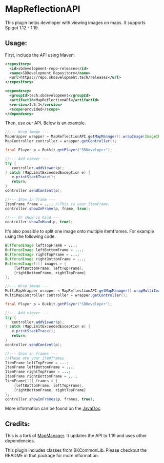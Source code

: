 # MapReflectionAPI

This plugin helps developer with viewing images on maps. It supports Spigot 1.12 - 1.19.

## Usage:

First, include the API using Maven:

```xml
<repository>
  <id>sbdevelopment-repo-releases</id>
  <name>SBDevelopment Repository</name>
  <url>https://repo.sbdevelopment.tech/releases</url>
</repository>

<dependency>
  <groupId>tech.sbdevelopment</groupId>
  <artifactId>MapReflectionAPI</artifactId>
  <version>1.5.1</version>
  <scope>provided</scope>
</dependency>
```

Then, use our API. Below is an example.

```java
//--- Wrap image ---
MapWrapper wrapper = MapReflectionAPI.getMapManager().wrapImage(ImageIO.read(new File("image.png")));
MapController controller = wrapper.getController();

final Player p = Bukkit.getPlayer("SBDeveloper");

//--- Add viewer ---
try {
   controller.addViewer(p);
} catch (MapLimitExceededException e) {
   e.printStackTrace();
   return;
}
controller.sendContent(p);

//--- Show in frame ---
ItemFrame frame = ...; //This is your ItemFrame.
controller.showInFrame(p, frame, true);

//--- Or show in hand ---
controller.showInHand(p, true);
```

It's also possible to split one image onto multiple itemframes. For example using the following code.

```java
BufferedImage leftTopFrame = ...;
BufferedImage leftBottomFrame = ...;
BufferedImage rightTopFrame = ...;
BufferedImage rightBottomFrame = ...;
BufferedImage[][] images = {
    {leftBottomFrame, leftTopFrame},
    {rightBottomFrame, rightTopFrame}
};

//--- Wrap image ---
MultiMapWrapper wrapper = MapReflectionAPI.getMapManager().wrapMultiImage(images);
MultiMapController controller = wrapper.getController();

final Player p = Bukkit.getPlayer("SBDeveloper");

//--- Add viewer ---
try {
   controller.addViewer(p);
} catch (MapLimitExceededException e) {
   e.printStackTrace();
   return;
}
controller.sendContent(p);

//--- Show in frames ---
//These are your itemframes
ItemFrame leftTopFrame = ...;
ItemFrame leftBottomFrame = ...;
ItemFrame rightTopFrame = ...;
ItemFrame rightBottomFrame = ...;
ItemFrame[][] frames = {
    {leftBottomFrame, leftTopFrame},
    {rightBottomFrame, rightTopFrame}
};
controller.showInFrames(p, frames, true);
```

More information can be found on the [JavaDoc](https://sbdevelopment.tech/javadoc/mapreflectionapi/).

## Credits:

This is a fork of [MapManager](https://github.com/InventivetalentDev/MapManager). It updates the API to 1.19 and uses
other dependencies.

This plugin includes classes from BKCommonLib. Please checkout the README in that package for more information.
